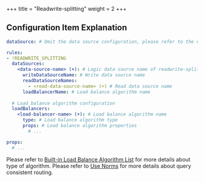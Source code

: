 +++
title = "Readwrite-splitting"
weight = 2
+++

## Configuration Item Explanation

```yaml
dataSource: # Omit the data source configuration, please refer to the usage

rules:
- !READWRITE_SPLITTING
  dataSources:
    <data-source-name> (+): # Logic data source name of readwrite-splitting
      writeDataSourceName: # Write data source name
      readDataSourceNames: 
        - <read-data-source-name> (+) # Read data source name
      loadBalancerName: # Load balance algorithm name
  
  # Load balance algorithm configuration
  loadBalancers:
    <load-balancer-name> (+): # Load balance algorithm name
      type: # Load balance algorithm type
      props: # Load balance algorithm properties
        # ...

props:
  # ...
```

Please refer to [Built-in Load Balance Algorithm List](/en/user-manual/shardingsphere-jdbc/builtin-algorithm/load-balance) for more details about type of algorithm.
Please refer to [Use Norms](/en/features/readwrite-splitting/use-norms) for more details about query consistent routing.
